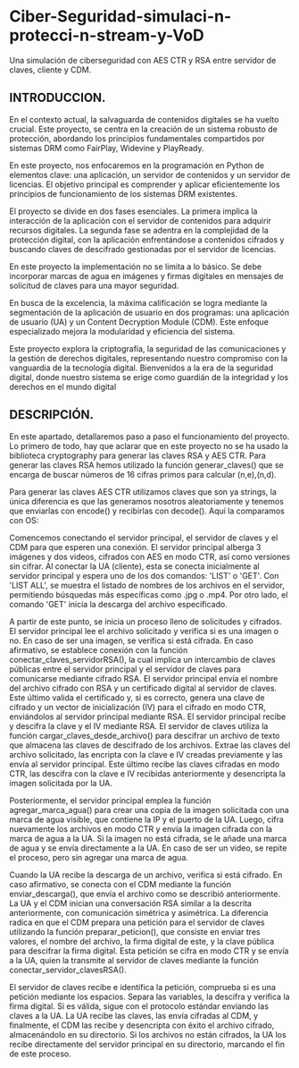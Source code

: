 # Ciber-Seguridad-simulaci-n-protecci-n-stream-y-VoD
Una simulación de ciberseguridad con AES CTR y RSA entre servidor de claves, cliente y CDM.


## INTRODUCCION. 

En el contexto actual, la salvaguarda de contenidos digitales se ha vuelto crucial. Este proyecto, se centra en la creación de un sistema robusto de protección, abordando los principios fundamentales compartidos por sistemas DRM como FairPlay, Widevine y PlayReady.

En este proyecto, nos enfocaremos en la programación en Python de elementos clave: una aplicación, un servidor de contenidos y un servidor de licencias. El objetivo principal es comprender y aplicar eficientemente los principios de funcionamiento de los sistemas DRM existentes.

El proyecto se divide en dos fases esenciales. La primera implica la interacción de la aplicación con el servidor de contenidos para adquirir recursos digitales. La segunda fase se adentra en la complejidad de la protección digital, con la aplicación enfrentándose a contenidos cifrados y buscando claves de descifrado gestionadas por el servidor de licencias.

En este proyecto la implementación no se limita a lo básico. Se debe incorporar marcas de agua en imágenes y firmas digitales en mensajes de solicitud de claves para una mayor seguridad.

En busca de la excelencia, la máxima calificación se logra mediante la segmentación de la aplicación de usuario en dos programas: una aplicación de usuario (UA) y un Content Decryption Module (CDM). Este enfoque especializado mejora la modularidad y eficiencia del sistema.

Este proyecto explora la criptografía, la seguridad de las comunicaciones y la gestión de derechos digitales, representando nuestro compromiso con la vanguardia de la tecnología digital. Bienvenidos a la era de la seguridad digital, donde nuestro sistema se erige como guardián de la integridad y los derechos en el mundo digital


## DESCRIPCIÓN.

En este apartado, detallaremos paso a paso el funcionamiento del proyecto. Lo primero de todo, hay que aclarar que en este proyecto no se ha usado la biblioteca cryptography para generar las claves RSA y AES CTR. Para generar las claves RSA hemos utilizado la función generar_claves() que se encarga de buscar números de 16 cifras primos para calcular (n,e),(n,d).

Para generar las claves AES CTR utilizamos claves que son ya strings, la única diferencia es que las generamos nosotros aleatoriamente y tenemos que enviarlas con encode() y recibirlas con decode(). Aquí la comparamos con OS:

Comencemos conectando el servidor principal, el servidor de claves y el CDM para que esperen una conexión. El servidor principal alberga 3 imágenes y dos videos, cifrados con AES en modo CTR, así como versiones sin cifrar. Al conectar la UA (cliente), esta se conecta inicialmente al servidor principal y espera uno de los dos comandos: 'LIST' o 'GET'. Con 'LIST ALL', se muestra el listado de nombres de los archivos en el servidor, permitiendo búsquedas más específicas como .jpg o .mp4. Por otro lado, el comando 'GET' inicia la descarga del archivo especificado.

A partir de este punto, se inicia un proceso lleno de solicitudes y cifrados. El servidor principal lee el archivo solicitado y verifica si es una imagen o no. En caso de ser una imagen, se verifica si está cifrada. En caso afirmativo, se establece conexión con la función conectar_claves_servidorRSA(), la cual implica un intercambio de claves públicas entre el servidor principal y el servidor de claves para comunicarse mediante cifrado RSA. El servidor principal envía el nombre del archivo cifrado con RSA y un certificado digital al servidor de claves. Este último valida el certificado y, si es correcto, genera una clave de cifrado y un vector de inicialización (IV) para el cifrado en modo CTR, enviándolos al servidor principal mediante RSA. El servidor principal recibe y descifra la clave y el IV mediante RSA.
El servidor de claves utiliza la función cargar_claves_desde_archivo() para descifrar un archivo de texto que almacena las claves de descifrado de los archivos. Extrae las claves del archivo solicitado, las encripta con la clave e IV creadas previamente y las envía al servidor principal. Este último recibe las claves cifradas en modo CTR, las descifra con la clave e IV recibidas anteriormente y desencripta la imagen solicitada por la UA.

Posteriormente, el servidor principal emplea la función agregar_marca_agua() para crear una copia de la imagen solicitada con una marca de agua visible, que contiene la IP y el puerto de la UA. Luego, cifra nuevamente los archivos en modo CTR y envía la imagen cifrada con la marca de agua a la UA. Si la imagen no está cifrada, se le añade una marca de agua y se envía directamente a la UA. En caso de ser un video, se repite el proceso, pero sin agregar una marca de agua.

Cuando la UA recibe la descarga de un archivo, verifica si está cifrado. En caso afirmativo, se conecta con el CDM mediante la función enviar_descarga(), que envía el archivo como se describió anteriormente. La UA y el CDM inician una conversación RSA similar a la descrita anteriormente, con comunicación simétrica y asimétrica. La diferencia radica en que el CDM prepara una petición para el servidor de claves utilizando la función preparar_peticion(), que consiste en enviar tres valores, el nombre del archivo, la firma digital de este, y la clave pública para descifrar la firma digital. Esta petición se cifra en modo CTR y se envía a la UA, quien la transmite al servidor de claves mediante la función conectar_servidor_clavesRSA().

El servidor de claves recibe e identifica la petición, comprueba si es una petición mediante los espacios. Separa las variables, la descifra y verifica la firma digital. Si es válida, sigue con el protocolo estándar enviando las claves a la UA. La UA recibe las claves, las envía cifradas al CDM, y finalmente, el CDM las recibe y desencripta con éxito el archivo cifrado, almacenándolo en su directorio.
Si los archivos no están cifrados, la UA los recibe directamente del servidor principal en su directorio, marcando el fin de este proceso.








